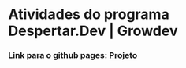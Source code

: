 # Atividades do programa Despertar.Dev | Growdev

### Link para o github pages: [Projeto](https://brunojuwer.github.io/atividades-despertardev/)